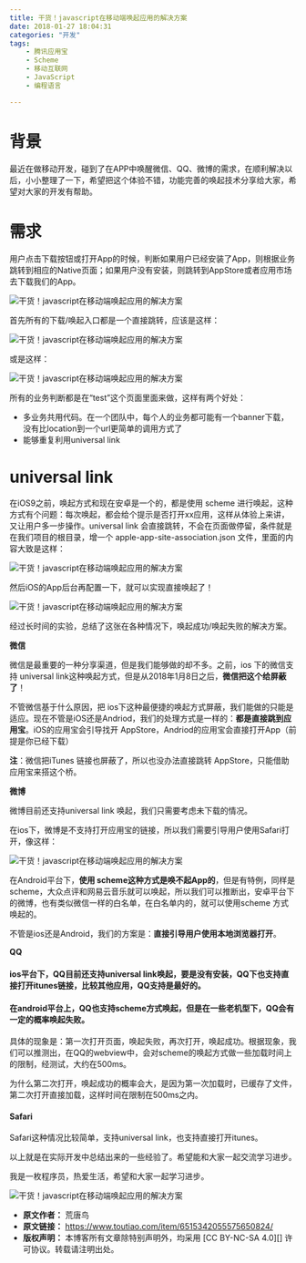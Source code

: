 ```yaml
---
title: 干货！javascript在移动端唤起应用的解决方案
date: 2018-01-27 18:04:31
categories: "开发"
tags:
	- 腾讯应用宝
	- Scheme
	- 移动互联网
	- JavaScript
	- 编程语言

---
```


# **背景** #

最近在做移动开发，碰到了在APP中唤醒微信、QQ、微博的需求，在顺利解决以后，小小整理了一下，希望把这个体验不错，功能完善的唤起技术分享给大家，希望对大家的开发有帮助。

# 需求 #

用户点击下载按钮或打开App的时候，判断如果用户已经安装了App，则根据业务跳转到相应的Native页面；如果用户没有安装，则跳转到AppStore或者应用市场去下载我们的App。

![干货！javascript在移动端唤起应用的解决方案][javascript]

首先所有的下载/唤起入口都是一个直接跳转，应该是这样：

![干货！javascript在移动端唤起应用的解决方案][javascript 1]

或是这样：

![干货！javascript在移动端唤起应用的解决方案][javascript 2]

所有的业务判断都是在“test”这个页面里面来做，这样有两个好处：

 *  多业务共用代码。在一个团队中，每个人的业务都可能有一个banner下载，没有比location到一个url更简单的调用方式了
 *  能够重复利用universal link

# universal link #

在iOS9之前，唤起方式和现在安卓是一个的，都是使用 scheme 进行唤起，这种方式有个问题：每次唤起，都会给个提示是否打开xx应用，这样从体验上来讲，又让用户多一步操作。universal link 会直接跳转，不会在页面做停留，条件就是在我们项目的根目录，增一个 apple-app-site-association.json 文件，里面的内容大致是这样：

![干货！javascript在移动端唤起应用的解决方案][javascript 3]

然后iOS的App后台再配置一下，就可以实现直接唤起了！

![干货！javascript在移动端唤起应用的解决方案][javascript 4]

经过长时间的实验，总结了这张在各种情况下，唤起成功/唤起失败的解决方案。

**微信**

微信是最重要的一种分享渠道，但是我们能够做的却不多。之前，ios 下的微信支持 universal link这种唤起方式，但是从2018年1月8日之后，**微信把这个给屏蔽了**！

不管微信基于什么原因，把 ios下这种最便捷的唤起方式屏蔽，我们能做的只能是适应。现在不管是iOS还是Andriod，我们的处理方式是一样的：**都是直接跳到应用宝**。iOS的应用宝会引导找开 AppStore，Andriod的应用宝会直接打开App（前提是你已经下载）

**注**：微信把iTunes 链接也屏蔽了，所以也没办法直接跳转 AppStore，只能借助应用宝来搭这个桥。

**微博**

微博目前还支持universal link 唤起，我们只需要考虑未下载的情况。

在ios下，微博是不支持打开应用宝的链接，所以我们需要引导用户使用Safari打开，像这样：

![干货！javascript在移动端唤起应用的解决方案][javascript 5]

在Android平台下，**使用 scheme这种方式是唤不起App的**，但是有特例，同样是scheme，大众点评和网易云音乐就可以唤起，所以我们可以推断出，安卓平台下的微博，也有类似微信一样的白名单，在白名单内的，就可以使用scheme
方式唤起的。

不管是ios还是Android，我们的方案是：**直接引导用户使用本地浏览器打开**。

**QQ**

#### ios平台下，QQ目前还支持universal link唤起，要是没有安装，QQ下也支持直接打开itunes链接，比较其他应用，QQ支持是最好的。 ####

#### 在android平台上，QQ也支持scheme方式唤起，但是**在一些老机型下，QQ会有一定的概率唤起失败。** ####

具体的现象是：第一次打开页面，唤起失败，再次打开，唤起成功。根据现象，我们可以推测出，在QQ的webview中，会对scheme的唤起方式做一些加载时间上的限制，经测试，大约在500ms。

为什么第二次打开，唤起成功的概率会大，是因为第一次加载时，已缓存了文件，第二次打开直接加载，这样时间在限制在500ms之内。

#### **Safari** ####

Safari这种情况比较简单，支持universal link，也支持直接打开itunes。

以上就是在实际开发中总结出来的一些经验了。希望能和大家一起交流学习进步。

我是一枚程序员，热爱生活，希望和大家一起学习进步。

![干货！javascript在移动端唤起应用的解决方案][javascript 6]


[javascript]: static/resources/crawler/JN6F-BUVM-JF2I.jpg
[javascript 1]: static/resources/crawler/QQUU-6NJI-VEFI.jpg
[javascript 2]: static/resources/crawler/VA6V-AMII-3263.jpg
[javascript 3]: static/resources/crawler/IUQB-BNBA-MFQU.jpg
[javascript 4]: static/resources/crawler/AQFM-V3EN-JVZF.jpg
[javascript 5]: static/resources/crawler/JEFJ-NJEU-R3MB.jpg
[javascript 6]: static/resources/crawler/ENZA-U26J-VIIY.jpg
 *  **原文作者：** 荒唐鸟
 *  **原文链接：** https://www.toutiao.com/item/6515342055575650824/
 *  **版权声明：** 本博客所有文章除特别声明外，均采用 [CC BY-NC-SA 4.0][] 许可协议。转载请注明出处。

